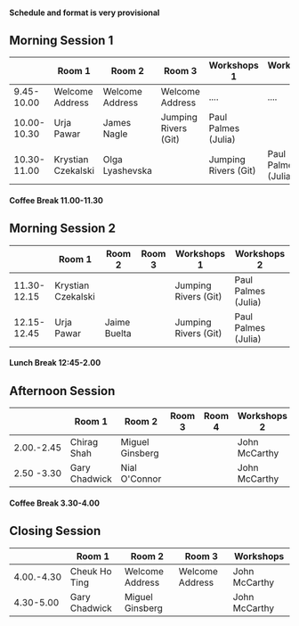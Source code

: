 
#### Schedule and format is very provisional

## Morning Session 1

| |Room 1| Room 2 | Room 3 |Workshops 1| Workshops 2 |
|---|-----|-----|-----|-------|-------|
|9.45-10.00| Welcome Address|  Welcome Address | Welcome Address |.... | .... | 
|10.00-10.30 | Urja Pawar| James Nagle |  Jumping Rivers (Git) | Paul Palmes (Julia)|
|10.30-11.00 | Krystian Czekalski | Olga Lyashevska| | Jumping Rivers (Git) | Paul Palmes (Julia)|

#### Coffee Break 11.00-11.30

## Morning Session 2

| |Room 1| Room 2 | Room 3 | Workshops 1| Workshops 2 |
|---|-----|-----|-----|-------|-------|
|11.30-12.15 | Krystian Czekalski | | | Jumping Rivers (Git) | Paul Palmes (Julia)|
|12.15-12.45 | Urja Pawar| Jaime Buelta | | Jumping Rivers (Git) | Paul Palmes (Julia)|


#### Lunch Break 12:45-2.00

## Afternoon Session

| |Room 1| Room 2 | Room 3 | Room 4 | Workshops 2 |
|---|-----|-----|-----|-------|-------|
|2.00.-2.45| Chirag Shah | Miguel Ginsberg   |  || John McCarthy|
|2.50 -3.30 | Gary Chadwick | Nial O'Connor | | | John McCarthy|


#### Coffee Break 3.30-4.00

## Closing Session

| |Room 1| Room 2 | Room 3 | Workshops |
|---|-----|-----|-----|-------|
|4.00.-4.30| Cheuk Ho Ting |  Welcome Address | Welcome Address | John McCarthy |
|4.30-5.00 | Gary Chadwick | Miguel Ginsberg | | John McCarthy|

